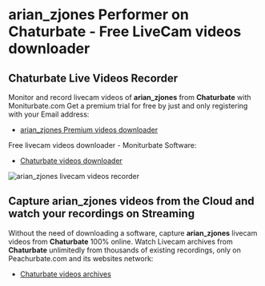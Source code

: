 # arian_zjones Performer on Chaturbate - Free LiveCam videos downloader

## Chaturbate Live Videos Recorder

Monitor and record livecam videos of **arian_zjones** from **Chaturbate** with Moniturbate.com
Get a premium trial for free by just and only registering with your Email address:
* [arian_zjones Premium videos downloader](https://moniturbate.com/request-demo-licence-key.html)

Free livecam videos downloader - Moniturbate Software:
* [Chaturbate videos downloader](https://moniturbate.com/moniturbate-download-software.html)

![arian_zjones livecam videos recorder](https://peachurnet.com/templates/moniturbate-software.png)


## Capture arian_zjones videos from the Cloud and watch your recordings on Streaming

Without the need of downloading a software, capture **arian_zjones** livecam videos from **Chaturbate** 100% online.
Watch Livecam archives from **Chaturbate** unlimitedly from thousands of existing recordings, only on Peachurbate.com and its websites network:
* [Chaturbate videos archives](https://peachurnet.com/)